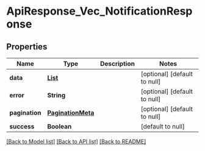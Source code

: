 # ApiResponse_Vec_NotificationResponse

## Properties

| Name           | Type                                                 | Description | Notes                        |
| -------------- | ---------------------------------------------------- | ----------- | ---------------------------- |
| **data**       | [**List**](ApiResponse_NotificationResponse_data.md) |             | [optional] [default to null] |
| **error**      | **String**                                           |             | [optional] [default to null] |
| **pagination** | [**PaginationMeta**](PaginationMeta.md)              |             | [optional] [default to null] |
| **success**    | **Boolean**                                          |             | [default to null]            |

[[Back to Model list]](../README.md#documentation-for-models) [[Back to API list]](../README.md#documentation-for-api-endpoints) [[Back to README]](../README.md)
